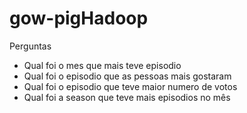 # gow-pigHadoop

Perguntas
* Qual foi o mes que mais teve episodio
* Qual foi o episodio que as pessoas mais gostaram
* Qual foi o episodio que teve maior numero de votos
* Qual foi a season que teve mais episodios no mês
